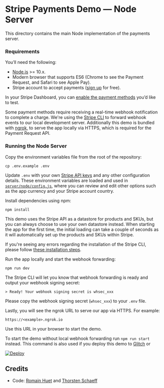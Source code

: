 # Stripe Payments Demo — Node Server

This directory contains the main Node implementation of the payments server.

### Requirements

You’ll need the following:

- [Node.js](http://nodejs.org) >= 10.x.
- Modern browser that supports ES6 (Chrome to see the Payment Request, and Safari to see Apple Pay).
- Stripe account to accept payments ([sign up](https://dashboard.stripe.com/register) for free).

In your Stripe Dashboard, you can [enable the payment methods](https://dashboard.stripe.com/payments/settings) you’d like to test.

Some payment methods require receiving a real-time webhook notification to complete a charge. We're using the [Stripe CLI](https://github.com/stripe/stripe-cli#listen) to forward webhook events to our local development server. Additionally this demo is bundled with [ngrok](https://ngrok.com/), to serve the app locally via HTTPS, which is required for the Payment Request API.

### Running the Node Server

Copy the environment variables file from the root of the repository:

    cp .env.example .env

Update `.env` with your own [Stripe API keys](https://dashboard.stripe.com/account/apikeys) and any other configuration details. These environment variables are loaded and used in [`server/node/config.js`](/server/node/config.js), where you can review and edit other options such as the app currency and your Stripe account country.

Install dependencies using npm:

    npm install

This demo uses the Stripe API as a datastore for products and SKUs, but you can always choose to use your own datastore instead. When starting the app for the first time, the initial loading can take a couple of seconds as it will automatically set up the products and SKUs within Stripe.

If you're seeing any errors regarding the installation of the Stripe CLI, please follow [these installation steps](https://github.com/stripe/stripe-cli#installation).

Run the app locally and start the webhook forwarding:

    npm run dev

The Stripe CLI will let you know that webhook forwarding is ready and output your webhook signing secret:

    > Ready! Your webhook signing secret is whsec_xxx

Please copy the webhook signing secret (`whsec_xxx`) to your `.env` file.

Lastly, you will see the ngrok URL to serve our app via HTTPS. For example:

    https://<example>.ngrok.io

Use this URL in your browser to start the demo.

To start the demo without local webhook forwarding run `npm run start` instead. This command is also used if you deploy this demo to [Glitch](https://glitch.com/) or 

[![Deploy](https://www.herokucdn.com/deploy/button.svg)](https://heroku.com/deploy)

## Credits

- Code: [Romain Huet](https://twitter.com/romainhuet) and [Thorsten Schaeff](https://twitter.com/thorwebdev)
